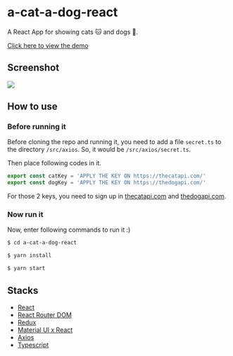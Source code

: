 # a-cat-a-dog-react

A React App for showing cats 🐱 and dogs 🐶.

[Click here to view the demo](https://haixiang6123.github.io/a-cat-a-dog-react/#/register)

## Screenshot

![](https://i.loli.net/2019/03/31/5c9fa6ca869d6.jpeg)

## How to use

### Before running it
Before cloning the repo and running it, you need to add a file `secret.ts` to 
the directory `/src/axios`. So, it would be `/src/axios/secret.ts`.

Then place following codes in it.

```typescript
export const catKey = 'APPLY THE KEY ON https://thecatapi.com/'
export const dogKey = 'APPLY THE KEY ON https://thedogapi.com/'
```

For those 2 keys, you need to sign up in [thecatapi.com](https://thecatapi.com/) and [thedogapi.com](https://thedogapi.com/).

### Now run it

Now, enter following commands to run it :)
```bash
$ cd a-cat-a-dog-react

$ yarn install

$ yarn start
```

## Stacks

* [React](https://reactjs.org/)
* [React Router DOM](https://reacttraining.com/react-router/core/guides/philosophy)
* [Redux](https://redux.js.org/)
* [Material UI x React](https://material-ui.com/)
* [Axios](https://github.com/axios/axios)
* [Typescript](https://www.typescriptlang.org/)